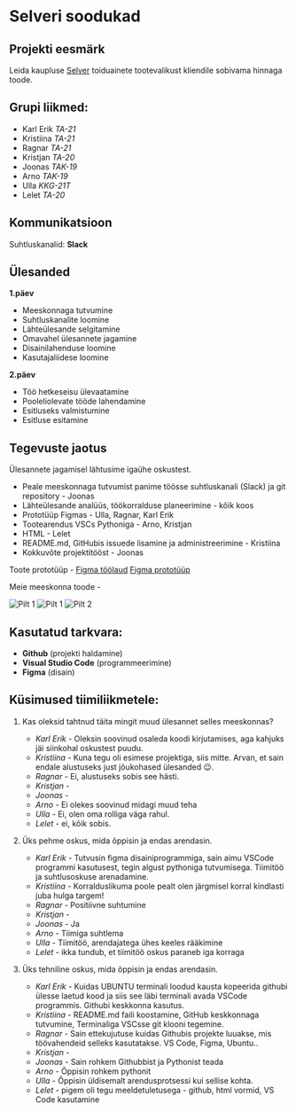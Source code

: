 # Selveri soodukad

## Projekti eesmärk
Leida kaupluse [Selver](https://www.selver.ee/) toiduainete tootevalikust kliendile sobivama hinnaga toode.

## Grupi liikmed:
- Karl Erik _TA-21_
- Kristiina _TA-21_
- Ragnar _TA-21_
- Kristjan _TA-20_
- Joonas _TAK-19_
- Arno _TAK-19_
- Ulla _KKG-21T_
- Lelet _TA-20_

## Kommunikatsioon
Suhtluskanalid: **Slack**

## Ülesanded
**1.päev**
- Meeskonnaga tutvumine
- Suhtluskanalite loomine
- Lähteülesande selgitamine
- Omavahel ülesannete jagamine
- Disainilahenduse loomine
- Kasutajaliidese loomine

**2.päev**
- Töö hetkeseisu ülevaatamine
- Pooleliolevate tööde lahendamine
- Esitluseks valmistumine
- Esitluse esitamine

## Tegevuste jaotus
Ülesannete jagamisel lähtusime igaühe oskustest.
- Peale meeskonnaga tutvumist panime töösse suhtluskanali (Slack) ja git repository - Joonas
- Lähteülesande analüüs, töökorralduse planeerimine - kõik koos
- Prototüüp Figmas - Ulla, Ragnar, Karl Erik
- Tootearendus VSCs Pythoniga - Arno, Kristjan
- HTML - Lelet
- README.md, GitHubis issuede lisamine ja administreerimine - Kristiina
- Kokkuvõte projektitööst - Joonas

Toote prototüüp - [Figma töölaud](https://www.figma.com/file/3YbFA9gRq1baffoq2z1Ks3/Selveri-soodukad?node-id=0%3A1)
                  [Figma prototüüp](https://www.figma.com/proto/3YbFA9gRq1baffoq2z1Ks3/Selveri-soodukad?node-id=35%3A27&scaling=scale-down&page-id=0%3A1&starting-point-node-id=35%3A27&show-proto-sidebar=1)

Meie meeskonna toode - 

![Pilt 1](https://i.imgur.com/5OLWyXR.jpeg)
![Pilt 1](https://imgur.com/JbOLSyQ.jpeg)
![Pilt 2](https://i.imgur.com/yk9nTfK.jpeg)


## Kasutatud tarkvara:
* **Github** (projekti haldamine)
* **Visual Studio Code** (programmeerimine)
* **Figma** (disain)

## Küsimused tiimiliikmetele: 
1. Kas oleksid tahtnud täita mingit muud ülesannet selles meeskonnas?
   * _Karl Erik_ - Oleksin soovinud osaleda koodi kirjutamises, aga kahjuks jäi siinkohal oskustest puudu.
   * _Kristiina_ - Kuna tegu oli esimese projektiga, siis mitte. Arvan, et sain endale alustuseks just jõukohased ülesanded :wink:.
   * _Ragnar_ - Ei, alustuseks sobis see hästi. 
   * _Kristjan_ - 
   * _Joonas_ - 
   * _Arno_ - Ei olekes soovinud midagi muud teha
   * _Ulla_ - Ei, olen oma rolliga väga rahul.
   * _Lelet_ - ei, kõik sobis.

2. Üks pehme oskus, mida õppisin ja endas arendasin.
   * _Karl Erik_ - Tutvusin figma disainiprogrammiga, sain aimu VSCode programmi kasutusest, tegin algust pythoniga tutvumisega. Tiimitöö ja suhtlusoskuse arenadamine. 
   * _Kristiina_ - Korralduslikuma poole pealt olen järgmisel korral kindlasti juba hulga targem!
   * _Ragnar_ - Positiivne suhtumine
   * _Kristjan_ - 
   * _Joonas_ - Ja
   * _Arno_ - Tiimiga suhtlema
   * _Ulla_ - Tiimitöö, arendajatega ühes keeles rääkimine
   * _Lelet_ - ikka tundub, et tiimitöö oskus paraneb iga korraga

3. Üks tehniline oskus, mida õppisin ja endas arendasin.
   * _Karl Erik_ - Kuidas UBUNTU terminali loodud kausta kopeerida githubi ülesse laetud kood ja siis see läbi terminali avada VSCode programmis. Githubi keskkonna kasutus. 
   * _Kristiina_ - README.md faili koostamine, GitHub keskkonnaga tutvumine, Terminaliga VSCsse git klooni tegemine.
   * _Ragnar_ - Sain ettekujutuse kuidas Githubis projekte luuakse, mis töövahendeid selleks kasutatakse. VS Code, Figma, Ubuntu..
   * _Kristjan_ - 
   * _Joonas_ - Sain rohkem Githubbist ja Pythonist teada
   * _Arno_ - Õppisin rohkem pythonit
   * _Ulla_ - Õppisin üldisemalt arendusprotsessi kui sellise kohta.
   * _Lelet_ - pigem oli tegu meeldetuletusega - github, html vormid, VS Code kasutamine
